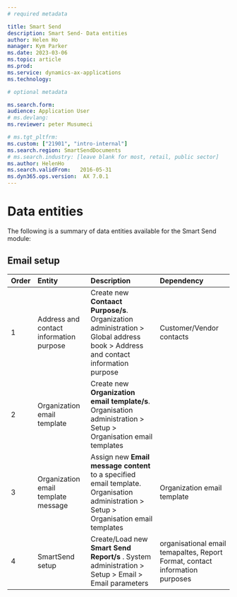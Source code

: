 ```yaml
---
# required metadata

title: Smart Send 
description: Smart Send- Data entities
author: Helen Ho
manager: Kym Parker
ms.date: 2023-03-06
ms.topic: article
ms.prod: 
ms.service: dynamics-ax-applications
ms.technology: 

# optional metadata

ms.search.form:  
audience: Application User
# ms.devlang: 
ms.reviewer: peter Musumeci

# ms.tgt_pltfrm: 
ms.custom: ["21901", "intro-internal"]
ms.search.region: SmartSendDocuments
# ms.search.industry: [leave blank for most, retail, public sector]
ms.author: HelenHo
ms.search.validFrom:   2016-05-31
ms.dyn365.ops.version:  AX 7.0.1
---
```


# Data entities

The following is a summary of data entities available for the Smart Send module:
## Email setup


**Order**        | **Entity**                      | **Description**	                                         | **Dependency**
:-----           |:------------------------        |:-------------------                                      |:------------------------
1	               | Address and contact information purpose  | Create new **Contaact Purpose/s**. Organization administration > Global address book > Address and contact information purpose| Customer/Vendor contacts
2	               | Organization email template  | Create new **Organization email template/s**. Organisation administration > Setup > Organisation email templates
3	               | Organization email template message  | Assign new **Email message content** to a specified email template. Organisation administration > Setup > Organisation email templates| Organization email template 
4	               | SmartSend setup  | Create/Load  new **Smart Send Report/s** . System administration > Setup > Email > Email parameters | organisational email temapaltes, Report Format,  contact information purposes 

